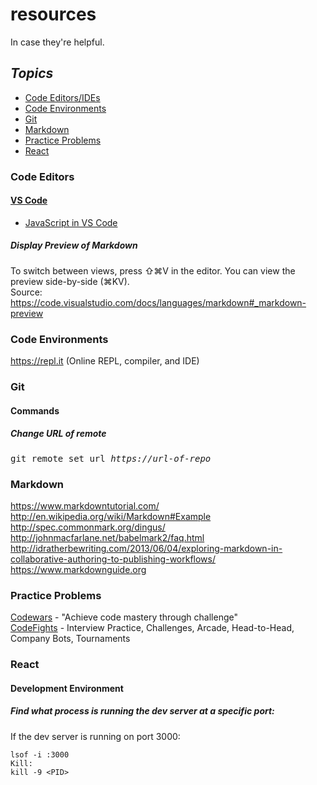 # resources 
In case they're helpful.

## *Topics*  
* [Code Editors/IDEs](#code-editors)
* [Code Environments](#code-environments)  
* [Git](#git)   
* [Markdown](#markdown)  
* [Practice Problems](#practice-problems)  
* [React](#react)  

### Code Editors
#### [VS Code](https://code.visualstudio.com/)
* [JavaScript in VS Code](https://code.visualstudio.com/docs/languages/javascript#_automatic-type-acquisition)

##### Display Preview of Markdown
To switch between views, press ⇧⌘V in the editor. You can view the preview side-by-side (⌘KV).  
Source: https://code.visualstudio.com/docs/languages/markdown#_markdown-preview

### Code Environments
https://repl.it (Online REPL, compiler, and IDE)

### Git
#### Commands
##### Change URL of remote 
<pre>git remote set url <em>https://url-of-repo</em></pre>

### Markdown  
https://www.markdowntutorial.com/   
http://en.wikipedia.org/wiki/Markdown#Example  
http://spec.commonmark.org/dingus/  
http://johnmacfarlane.net/babelmark2/faq.html  
http://idratherbewriting.com/2013/06/04/exploring-markdown-in-collaborative-authoring-to-publishing-workflows/  
https://www.markdownguide.org  

### Practice Problems
[Codewars](https://codewars.com/) - "Achieve code mastery through challenge"  
[CodeFights](https://codefights.com/) - Interview Practice, Challenges, Arcade, Head-to-Head, Company Bots, Tournaments

### React
#### Development Environment
##### Find what process is running the dev server at a specific port:
If the dev server is running on port 3000:
```
lsof -i :3000
Kill:
kill -9 <PID>
```
